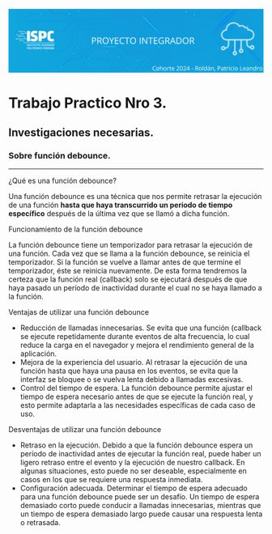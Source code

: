 ![banner](https://github.com/ISPC-TST-PI-I-2024/LeandroRoldan/blob/main/TP%203/.rsc/img/banner.png)

# Trabajo Practico Nro 3.

## Investigaciones necesarias.  

### Sobre función debounce.  

---


¿Qué es una función debounce?  

Una función debounce es una técnica que nos permite retrasar la ejecución de una función **hasta que haya transcurrido un periodo de tiempo específico**  después de la última vez que se llamó a dicha función.   

Funcionamiento de la función debounce  

La función debounce tiene un temporizador para retrasar la ejecución de una función. Cada vez que se llama a la función debounce, se reinicia el temporizador. Si la función se vuelve a llamar antes de que termine el temporizador, éste se reinicia nuevamente. De esta forma tendremos la certeza que la función real (callback) solo se ejecutará después de que haya pasado un período de inactividad durante el cual no se haya llamado a la función.  


   

Ventajas de utilizar una función debounce
- Reducción de llamadas innecesarias. Se evita que una función (callback se ejecute repetidamente durante eventos de alta frecuencia, lo cual reduce la carga en el navegador y mejora el rendimiento general de la aplicación.
- Mejora de la experiencia del usuario. Al retrasar la ejecución de una función hasta que haya una pausa en los eventos, se evita que la interfaz se bloquee o se vuelva lenta debido a llamadas excesivas.
- Control del tiempo de espera. La función debounce permite ajustar el tiempo de espera necesario antes de que se ejecute la función real, y esto permite adaptarla a las necesidades específicas de cada caso de uso.  
  

Desventajas de utilizar una función debounce  
- Retraso en la ejecución. Debido a que la función debounce espera un período de inactividad antes de ejecutar la función real, puede haber un ligero retraso entre el evento y la ejecución de nuestro callback. En algunas situaciones, esto puede no ser deseable, especialmente en casos en los que se requiere una respuesta inmediata.
- Configuración adecuada. Determinar el tiempo de espera adecuado para una función debounce puede ser un desafío. Un tiempo de espera demasiado corto puede conducir a llamadas innecesarias, mientras que un tiempo de espera demasiado largo puede causar una respuesta lenta o retrasada.


